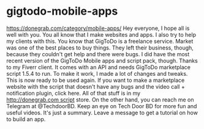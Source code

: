 # gigtodo-mobile-apps
https://donegrab.com/category/mobile-apps/
Hey everyone, I hope all is well with you. You all know that I make websites and apps. I also try to help my clients with this. You know that GigToDo is a freelance service. Market was one of the best places to buy things. They left their business, though, because they couldn't get help and there were bugs. 
I did have the most recent version of the GigToDo Mobile apps and script pack, though. Thanks to my Fiverr client.
It comes with an API and needs GigToDo marketplace script 1.5.4 to run.
 To make it work, I made a lot of changes and tweaks. This is now ready to be used again. If you want to make a marketplace website with the script that doesn't have any bugs and the video call + notification plugin, click here.  All of that stuff is in my http://donegrab.com script store.
 On the other hand, you can reach me on Telegram at @TechdoorBD.
Keep an eye on Tech Door BD for more fun and useful videos. It's just a summary. Leave a message to get a tutorial on how to build an app.

